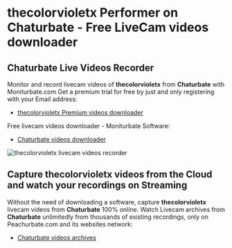 # thecolorvioletx Performer on Chaturbate - Free LiveCam videos downloader

## Chaturbate Live Videos Recorder

Monitor and record livecam videos of **thecolorvioletx** from **Chaturbate** with Moniturbate.com
Get a premium trial for free by just and only registering with your Email address:
* [thecolorvioletx Premium videos downloader](https://moniturbate.com/request-demo-licence-key.html)

Free livecam videos downloader - Moniturbate Software:
* [Chaturbate videos downloader](https://moniturbate.com/moniturbate-download-software.html)

![thecolorvioletx livecam videos recorder](https://peachurnet.com/templates/moniturbate-software.png)


## Capture thecolorvioletx videos from the Cloud and watch your recordings on Streaming

Without the need of downloading a software, capture **thecolorvioletx** livecam videos from **Chaturbate** 100% online.
Watch Livecam archives from **Chaturbate** unlimitedly from thousands of existing recordings, only on Peachurbate.com and its websites network:
* [Chaturbate videos archives](https://peachurnet.com/)
